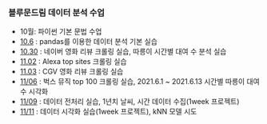 ### 블루문드림 데이터 분석 수업  
 
- 10월: 파이썬 기본 문법 수업
- [10.6](https://github.com/jini11/Data_Analysis/tree/main/10.6) : pandas를 이용한 데이터 분석 기본 실습  
- [10.30](https://github.com/jini11/Data_Analysis/tree/main/10.30) : 네이버 영화 리뷰 크롤링 실습, 따릉이 시간별 대여 수 분석 실습
- [11.02](https://github.com/jini11/Data_Analysis/tree/main/11.02) : Alexa top sites 크롤링 실습
- [11.03](https://github.com/jini11/Data_Analysis/tree/main/11.03) : CGV 영화 리뷰 크롤링 실습
- [11/06](https://github.com/jini11/Data_Analysis/tree/main/11.06) : 벅스 뮤직 top 100 크롤링 실습, 2021.6.1 ~ 2021.6.13 시간별 따릉이 대여수 시각화  
- [11/09](https://github.com/jini11/Data_Analysis/tree/main/11.09) : 데이터 전처리 실습, 1년치 날씨, 시간 데이터 수집(1week 프로젝트)  
- [11/11](https://github.com/jini11/Data_Analysis/tree/main/11.11) : 데이터 시각화 실습(1week 프로젝트), kNN 모델 시도
 
